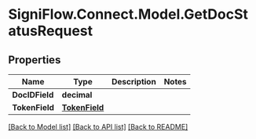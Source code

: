 
# SigniFlow.Connect.Model.GetDocStatusRequest

## Properties

Name | Type | Description | Notes
------------ | ------------- | ------------- | -------------
**DocIDField** | **decimal** |  | 
**TokenField** | [**TokenField**](TokenField.md) |  | 

[[Back to Model list]](../README.md#documentation-for-models)
[[Back to API list]](../README.md#documentation-for-api-endpoints)
[[Back to README]](../README.md)

